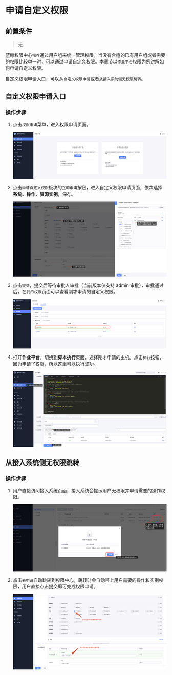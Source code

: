 # 申请自定义权限

## 前置条件

> 无

蓝鲸权限中心`推荐`通过用户组来统一管理权限，当没有合适的已有用户组或者需要的权限比较单一时，可以通过申请自定义权限。本章节以`作业平台`权限为例讲解如何申请自定义权限。

自定义权限申请入口，可以从`自定义权限申请`或者`从接入系统侧无权限跳转`。

## 自定义权限申请入口

### 操作步骤

1. 点击`权限申请`菜单，进入权限申请页面。

   ![image-20200921120544730](ApplyToCustomPermissions/image-20200921120544730.png)

2. 点击`申请自定义权限`板块的`立即申请`按钮，进入自定义权限申请页面，依次选择**系统、操作、资源实例**，保存。

   ![image-20201113141632048](ApplyToCustomPermissions/image-20201113141632048.png)

3. 点击`提交`，提交后等待审批人审批（当前版本仅支持 admin 审批），审批通过后，在`我的权限`页面可以查看刚才申请的自定义权限。

   ![image-20201113112504194](ApplyToCustomPermissions/image-20201113112504194.png)
   
4. 打开**作业平台**，切换到**脚本执行**页面，选择刚才申请的主机，点击`执行`按钮，因为申请了权限，所以这里可以执行成功。

   ![image-20201113141734175](ApplyToCustomPermissions/image-20201113141734175.png)

## 从接入系统侧无权限跳转

### 操作步骤

1. 用户直接访问接入系统页面，接入系统会提示用户无权限并申请需要的操作权限。

   ![image-20200921215730298](ApplyToCustomPermissions/image-20200921215730298.png)

2. 点击`去申请`自动跳转到权限中心，跳转时会自动带上用户需要的操作和实例权限，用户直接点击提交即可完成权限申请。

   ![image-20200921220101732](ApplyToCustomPermissions/image-20200921220101732.png)



